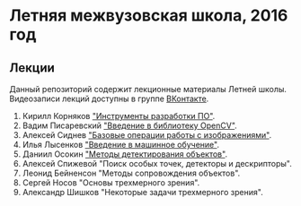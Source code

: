 # Летняя межвузовская школа, 2016 год

## Лекции

Данный репозиторий содержит лекционные материалы Летней школы.
Видеозаписи лекций доступны в группе [ВКонтакте][itseez-vk-group].

1. Кирилл Корняков ["Инструменты разработки ПО"][kornyakov-video].
1. Вадим Писаревский ["Введение в библиотеку OpenCV"][pisarevsky-video].
1. Алексей Сиднев ["Базовые операции работы с изображениями"][sidnev-video].
1. Илья Лысенков ["Введение в машинное обучение"][lysenkov-video].
1. Даниил Осокин ["Методы детектирования объектов"][osokin-video].
1. Алексей Спижевой "Поиск особых точек, детекторы и дескрипторы".
1. Леонид Бейненсон "Методы сопровождения объектов".
1. Сергей Носов "Основы трехмерного зрения".
1. Александр Шишков "Некоторые задачи трехмерного зрения".

<!-- LINKS -->

[itseez-vk-group]: http://vk.com/itseez
[kornyakov-video]: http://vk.com/video-58356145_456239017
[pisarevsky-video]: http://vk.com/video-58356145_456239018
[sidnev-video]: http://vk.com/video-58356145_456239019
[lysenkov-video]: http://vk.com/video-58356145_456239020
[osokin-video]: http://vk.com/video-58356145_456239022